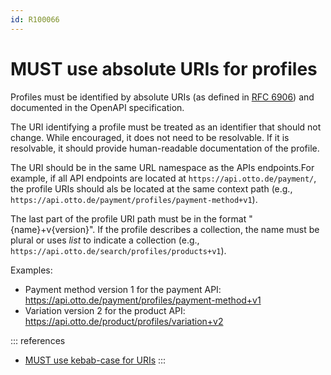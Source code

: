 ```yaml
---
id: R100066
---
```


# MUST use absolute URIs for profiles

Profiles must be identified by absolute URIs (as defined in [RFC 6906](https://www.rfc-editor.org/rfc/rfc6906#section-3)) and documented in the OpenAPI specification.

The URI identifying a profile must be treated as an identifier that should not change.
While encouraged, it does not need to be resolvable.
If it is resolvable, it should provide human-readable documentation of the profile.

The URI should be in the same URL namespace as the APIs endpoints.For example, if all API endpoints are located at `https://api.otto.de/payment/`, the profile URIs should als be located at the same context path (e.g., `https://api.otto.de/payment/profiles/payment-method+v1`).

The last part of the profile URI path must be in the format "{name}+v{version}".
If the profile describes a collection, the name must be plural or uses _list_ to indicate a collection (e.g., `https://api.otto.de/search/profiles/products+v1`).

Examples:

- Payment method version 1 for the payment API: <https://api.otto.de/payment/profiles/payment-method+v1>
- Variation version 2 for the product API: <https://api.otto.de/product/profiles/variation+v2>

::: references

- [MUST use kebab-case for URIs](../../../resources/naming-conventions/rules/must-use-kebabcase-for-uris.md)
  :::

